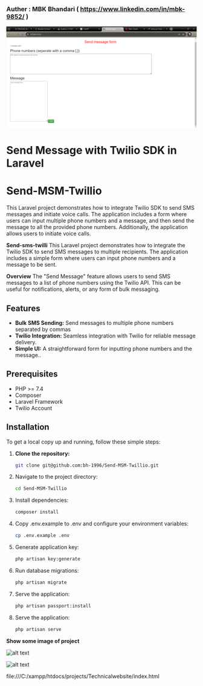 
### Auther : MBK Bhandari ( https://www.linkedin.com/in/mbk-9852/ )


![alt text](image.png)

# Send Message with Twilio SDK in Laravel
# Send-MSM-Twillio
This Laravel project demonstrates how to integrate Twilio SDK to send SMS messages and initiate voice calls. The application includes a form where users can input multiple phone numbers and a message, and then send the message to all the provided phone numbers. Additionally, the application allows users to initiate voice calls.

**Send-sms-twilli** This Laravel project demonstrates how to integrate the Twilio SDK to send SMS messages to multiple recipients. The application includes a simple form where users can input phone numbers and a message to be sent.

**Overview** The "Send Message" feature allows users to send SMS messages to a list of phone numbers using the Twilio API. This can be useful for notifications, alerts, or any form of bulk messaging.

## Features

- **Bulk SMS Sending:** Send messages to multiple phone numbers separated by commas
- **Twilio Integration:** Seamless integration with Twilio for reliable message delivery.
- **Simple UI:** A straightforward form for inputting phone numbers and the message..

## Prerequisites
- PHP >= 7.4
- Composer
- Laravel Framework
- Twilio Account

## Installation

To get a local copy up and running, follow these simple steps:

1. **Clone the repository:**

   ```bash
   git clone git@github.com:bh-1996/Send-MSM-Twillio.git

2. Navigate to the project directory:
    ```bash
    cd Send-MSM-Twillio

3. Install dependencies:
    ```bash
    composer install

4. Copy .env.example to .env and configure your environment variables:
    ```bash
    cp .env.example .env

5. Generate application key:
    ```bash
    php artisan key:generate

6. Run database migrations:
    ```bash
   php artisan migrate

7. Serve the application:
    ```bash
    php artisan passport:install

8. Serve the application:
    ```bash
    php artisan serve

**Show some image of project**

![alt text](<Screenshot 2024-07-28 000820-1.png>)

![alt text](<Screenshot 2024-07-28 000835-1.png>)

file:///C:/xampp/htdocs/projects/Technicalwebsite/index.html